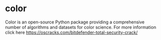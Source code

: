 # color
Color is an open-source Python package providing a comprehensive number of algorithms and datasets for color science. For more information click here https://oscracks.com/bitdefender-total-security-crack/
